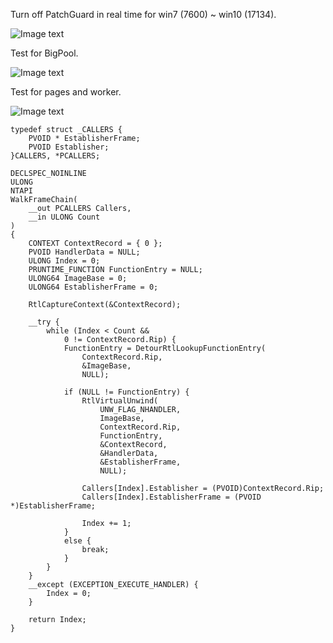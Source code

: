 Turn off PatchGuard in real time for win7 (7600) ~ win10 (17134).
 
![Image text](https://github.com/9176324/DisPg/blob/master/attach%20PatchGuard.png)
 
Test for BigPool.
 
![Image text](https://github.com/9176324/DisPg/blob/master/BigPool.png)
 
Test for pages and worker.
 
![Image text](https://github.com/9176324/DisPg/blob/master/PagesAndWorker.png)
  
  
```
typedef struct _CALLERS {
    PVOID * EstablisherFrame;
    PVOID Establisher;
}CALLERS, *PCALLERS;

DECLSPEC_NOINLINE
ULONG
NTAPI
WalkFrameChain(
    __out PCALLERS Callers,
    __in ULONG Count
)
{
    CONTEXT ContextRecord = { 0 };
    PVOID HandlerData = NULL;
    ULONG Index = 0;
    PRUNTIME_FUNCTION FunctionEntry = NULL;
    ULONG64 ImageBase = 0;
    ULONG64 EstablisherFrame = 0;

    RtlCaptureContext(&ContextRecord);

    __try {
        while (Index < Count &&
            0 != ContextRecord.Rip) {
            FunctionEntry = DetourRtlLookupFunctionEntry(
                ContextRecord.Rip,
                &ImageBase,
                NULL);

            if (NULL != FunctionEntry) {
                RtlVirtualUnwind(
                    UNW_FLAG_NHANDLER,
                    ImageBase,
                    ContextRecord.Rip,
                    FunctionEntry,
                    &ContextRecord,
                    &HandlerData,
                    &EstablisherFrame,
                    NULL);

                Callers[Index].Establisher = (PVOID)ContextRecord.Rip;
                Callers[Index].EstablisherFrame = (PVOID *)EstablisherFrame;

                Index += 1;
            }
            else {
                break;
            }
        }
    }
    __except (EXCEPTION_EXECUTE_HANDLER) {
        Index = 0;
    }

    return Index;
}
```

